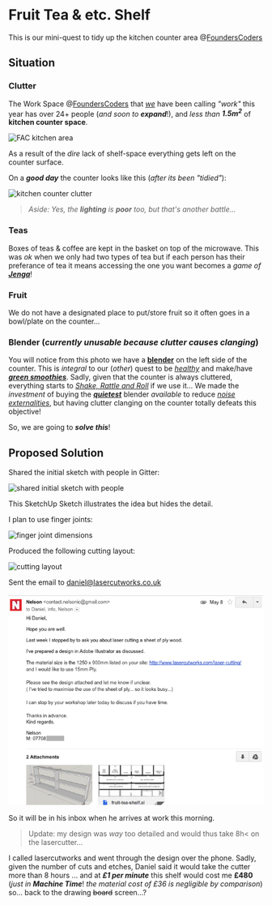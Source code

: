 # Fruit Tea & etc. Shelf

This is our mini-quest to tidy up the kitchen counter area @[FoundersCoders](http://foundersandcoders.org/)

## Situation

### Clutter

The Work Space @[FoundersCoders](http://foundersandcoders.org) that [*we*](https://github.com/dwyl) have been calling *"work"* this year
has over 24+ people (*and soon to* ***expand***!), and *less than* ***1.5m<sup>2</sup>*** of **kitchen counter space**.

![FAC kitchen area](http://i.imgur.com/GMXYohn.jpg)

As a result of the *dire* lack of shelf-space everything gets left on the
counter surface.

On a ***good day*** the counter looks like this (*after its been "tidied"*):

![kitchen counter clutter](http://i.imgur.com/DwVqzle.jpg)

> *Aside: Yes, the* ***lighting*** *is* ***poor*** *too, but that's another battle...*

### Teas

Boxes of teas & coffee are kept in the basket on top of the microwave. This was *ok* when we only had two types of tea but if each person has their preferance of tea it means accessing the one you want becomes a *game of* [***Jenga***](https://youtu.be/4w5kvC-zngY?t=4m33s)!

### Fruit

We do not have a designated place to put/store fruit so it often goes in a bowl/plate on the counter...


### Blender (*currently unusable because clutter causes clanging*)

You will notice from this photo we have a [**blender**](https://www.vitamix.com/Commercial/Products/Beverage-Blenders/The-Quiet-One) on the left side of the counter. This is *integral* to our (*other*) quest to be [*healthy*](https://github.com/nelsonic/health) and make/have [***green smoothies***](https://github.com/nelsonic/health/issues/3). Sadly,
given that the counter is always cluttered, everything starts to [*Shake, Rattle and Roll*](https://youtu.be/8B7xr_EjbzE) if we use it... We made the *investment* of buying the
[***quietest***](https://youtu.be/LazfnLAVKTA?t=3s) blender *available* to reduce
[*noise externalities*](http://www.econlife.com/noise-pollution-creates-negative-externalities/), but having clutter clanging on the counter totally defeats this objective!

So, we are going to ***solve this***!

## Proposed Solution

Shared the initial sketch with people in Gitter:

![shared initial sketch with people](http://i.imgur.com/vOL1bDN.png)

This SketchUp Sketch illustrates the idea but hides the detail.

I plan to use finger joints:

![finger joint dimensions](http://i.imgur.com/t9nqvfp.png)

Produced the following cutting layout:

![cutting layout](https://raw.githubusercontent.com/nelsonic/fruit-tea-shelf/master/complete-sheet-for-cutting.png)

Sent the email to daniel@lasercutworks.co.uk

![email to lasercutworks](https://raw.githubusercontent.com/nelsonic/fruit-tea-shelf/master/email-to-lasercutworks.png)

So it will be in his inbox when he arrives at work this morning.


> Update: my design was *way* too detailed and would thus take 8h< on the lasercutter...

I called lasercutworks and went through the design over the phone. Sadly,
given the number of cuts and etches,
Daniel said it would take the cutter more than 8 hours ... and at ***£1 per minute*** this shelf would cost me **£480** (*just in* ***Machine Time***! *the material cost of £36 is negligible by comparison*) so... back to the drawing ~~board~~ screen...?
